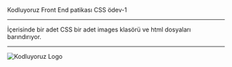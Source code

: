 Kodluyoruz Front End patikası CSS ödev-1
***
İçerisinde bir adet CSS bir adet images klasörü ve html dosyaları barındırıyor.
***
![Kodluyoruz Logo](https://app.patika.dev/staticFiles/newPatikaLogo.svg)